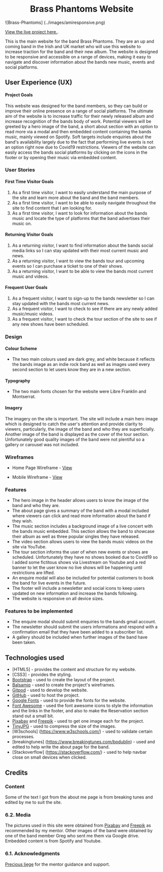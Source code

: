 <h1 align="center">Brass Phantoms Website</h1>

![Brass-Phantoms] (../images/amiresponsive.png)

[View the live project here.](https://jesson96.github.io/BrassPhantoms/#social).

<p>This is the main website for the band Brass Phantoms. They are an up and coming band in the Irish and UK market who will use this website to increase traction for the band and their new album. The website is designed to be responsive and accessible on a range of devices, making it easy to navigate and discover information about the bands new music, events and social platforms.</p>

## User Experience (UX)

#### Project Goals

This website was designed for the band members, so they can build or improve their online presence on a range of social platforms. The ultimate aim of the website is to increase traffic for their newly released album and increase recognition of the bands body of work. 
Potential viewers will be greeted by a hero image of the band, a short about section with an option to read more via a modal and then embedded content containing the bands music, mainly viewed on Spotify. Soft targets include enquiries about the band's availability largely due to the fact that performing live events is not an option right now due to Covid19 restrictions.
Viewers of the website can easily access the bands social platforms by clicking on the icons in the footer or by opening their music via embedded content.

  ### User Stories

#### First Time Visitor Goals

1. As a first time visitor, I want to easily understand the main purpose of the site and learn more about the band and the band members.
2. As a first time visitor, I want to be able to easily navigate throughout the site to find content that I am looking for.
3. As a first time visitor, I want to look for information about the bands music and locate the type of platforms that the band advertises their music on.

#### Returning Visitor Goals

1. As a returning visitor, I want to find information about the bands social media links so I can stay updated with their most current music and news.
2. As a returning visitor, I want to view the bands tour and upcoming events so I can purchase a ticket to one of their shows.
3. As a returning visitor, I want to be able to view the bands most current music and videos.

#### Frequent User Goals

1. As a frequent visitor, I want to sign-up to the bands newsletter so I can stay updated with the bands most current news.
2. As a frequent visitor, I want to check to see if there are any newly added music/music videos.
3. As a frequent visitor, I want to check the tour section of the site to see if any new shows have been scheduled. 

### Design
#### Colour Scheme
* The two main colours used are dark grey, and white because it reflects the bands image as an indie rock band as well as images used every second section to let users know they are in a new section.

#### Typography
* The two main fonts chosen for the website were Libre Franklin and Montserrat.

#### Imagery
The imagery on the site is important. The site will include  a main hero image which is designed to catch the user's attention and provide clarity to viewers, particularly,  the image of the band and who they are superficially. Another image of the band is displayed as the cover of the tour section. Unfortunately good quality images of the band were not plentiful so a gallery or carousel was not included.

### Wireframes

* Home Page Wireframe - [View]()

* Mobile Wireframe - [View]()

### Features 
* The hero image in the header allows users to know the image of the band and who they are.
* The about page gives a summary of the band with a modal included where viewers can click and read more information about the band if they wish.
* The music section includes a background image of a live concert with the bands music embedded. This section allows the band to showcase their album as well as three popular singles they have released. 
* The video section allows users to view the bands music videos on the site via YouTube.
* The tour section informs the user of when new events or shows are scheduled. Unfortunately they have no shows booked due to Covid19 so I added some fictitous shows via Livestream on Youtube and a red banner to let the user know no live shows will be happening until restrictions are lifted.
* An enquire modal will also be included for potential customers to book the band for live events in the future.
* The footer will include a newsletter and social icons to keep users updated on new information and increase the bands following.
* The website is responsive on all device sizes.

### Features to be implemented
* The enquire modal should submit enquiries to the bands gmail account.
* The newsletter should submit the users informations and respond with a confirmation email that they have been added to a subscriber list.
* A gallery should be included when further images of the band have been taken.

##  Technologies used

- [HTML5] - provides the content and structure for my website.
- [CSS3] - provides the styling.
- [Bootstrap](https://www.getbootstrap.com/) - used to create the layout of the project.
- [Balsamiq](https://www.balsamiq.com/) - used to create the project's wireframes.
- [Gitpod](https://www.gitpod.io/) - used to develop the website.
- [GitHub](https://www.github.com/) - used to host the project.
- [Google Fonts](https://www.fonts.google.com/) - used to provide the fonts for the website.
- [Font Awesome](https://www.fontawesome.com/) - used the font awesome icons to style the information and the links in the footer, and also to make the Reservation section stand out a small bit.
- [Pixabay](https://www.pixabay.com/) and [Freepik](https://www.freepik.es/) - used to get one image each for the project.
- [TinyJPG](https://www.tinyjpg.com/) - used to compress the size of the images.
- [W3schools] (https://www.w3schools.com/) - used to validate certain processes.
- [breakingtunes] (https://www.breakingtunes.com/bpdublin) - used and edited to help write the about page for the band.
- [Stackoverflow] (https://stackoverflow.com/) - used to help navbar close on small devices when clicked.

## Credits

### Content
Some of the text I got from the about me page is from breaking tunes and edited by me to suit the site. 

### 6.2. Media

The pictures used in this site were obtained from [Pixabay](https://pixabay.com/) and [Freepik](https://www.freepik.es/) as recommended by my mentor. Other images of the band were obtained by one of the band member Greg who sent me them via Google drive.
Embedded content is from Spotify and Youtube. 

### 6.1. Acknowledgments

[Precious Ijege](https://www.linkedin.com/in/precious-ijege-908a00168/?originalSubdomain=ng) for the mentor guidance and support.